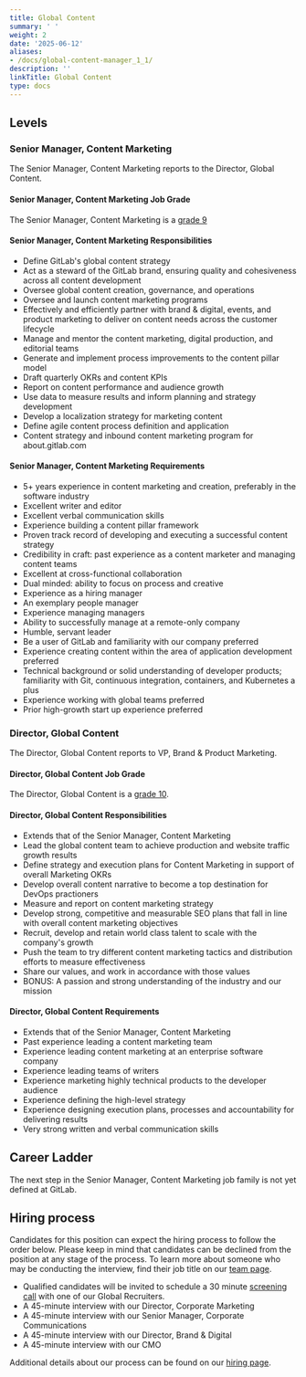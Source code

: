 ```yaml
---
title: Global Content
summary: ' '
weight: 2
date: '2025-06-12'
aliases:
- /docs/global-content-manager_1_1/
description: ''
linkTitle: Global Content
type: docs
---
```


## Levels

### Senior Manager, Content Marketing

The Senior Manager, Content Marketing reports to the Director, Global Content.

#### Senior Manager, Content Marketing Job Grade

The Senior Manager, Content Marketing is a [grade 9](/handbook/total-rewards/compensation/compensation-calculator/#gitlab-job-grades)

#### Senior Manager, Content Marketing Responsibilities

- Define GitLab's global content strategy
- Act as a steward of the GitLab brand, ensuring quality and cohesiveness across all content development
- Oversee global content creation, governance, and operations
- Oversee and launch content marketing programs
- Effectively and efficiently partner with brand & digital, events, and product marketing to deliver on content needs across the customer lifecycle
- Manage and mentor the content marketing, digital production, and editorial teams
- Generate and implement process improvements to the content pillar model
- Draft quarterly OKRs and content KPIs
- Report on content performance and audience growth
- Use data to measure results and inform planning and strategy development
- Develop a localization strategy for marketing content
- Define agile content process definition and application
- Content strategy and inbound content marketing program for about.gitlab.com

#### Senior Manager, Content Marketing Requirements

- 5+ years experience in content marketing and creation, preferably in the software industry
- Excellent writer and editor
- Excellent verbal communication skills
- Experience building a content pillar framework
- Proven track record of developing and executing a successful content strategy
- Credibility in craft: past experience as a content marketer and managing content teams
- Excellent at cross-functional collaboration
- Dual minded: ability to focus on process and creative
- Experience as a hiring manager
- An exemplary people manager
- Experience managing managers
- Ability to successfully manage at a remote-only company
- Humble, servant leader
- Be a user of GitLab and familiarity with our company preferred
- Experience creating content within the area of application development preferred
- Technical background or solid understanding of developer products; familiarity with Git, continuous integration, containers, and Kubernetes a plus
- Experience working with global teams preferred
- Prior high-growth start up experience preferred

### Director, Global Content

The Director, Global Content reports to VP, Brand & Product Marketing.

#### Director, Global Content Job Grade

The Director, Global Content is a [grade 10](/handbook/total-rewards/compensation/compensation-calculator/#gitlab-job-grades).

#### Director, Global Content Responsibilities

- Extends that of the Senior Manager, Content Marketing
- Lead the global content team to achieve production and website traffic growth results
- Define strategy and execution plans for Content Marketing in support of overall Marketing OKRs
- Develop overall content narrative to become a top destination for DevOps practioners
- Measure and report on content marketing strategy
- Develop strong, competitive and measurable SEO plans that fall in line with overall content marketing objectives
- Recruit, develop and retain world class talent to scale with the company's growth
- Push the team to try different content marketing tactics and distribution efforts to measure effectiveness
- Share our values, and work in accordance with those values
- BONUS: A passion and strong understanding of the industry and our mission

#### Director, Global Content Requirements

- Extends that of the Senior Manager, Content Marketing
- Past experience leading a content marketing team
- Experience leading content marketing at an enterprise software company
- Experience leading teams of writers
- Experience marketing highly technical products to the developer audience
- Experience defining the high-level strategy
- Experience designing execution plans, processes and accountability for delivering results
- Very strong written and verbal communication skills

## Career Ladder

The next step in the Senior Manager, Content Marketing job family is not yet defined at GitLab.

## Hiring process

Candidates for this position can expect the hiring process to follow the order below. Please keep in mind that candidates can be declined from the position at any stage of the process. To learn more about someone who may be conducting the interview, find their job title on our [team page](/handbook/company/team/).

- Qualified candidates will be invited to schedule a 30 minute [screening call](/handbook/hiring/interviewing/#conducting-a-screening-call) with one of our Global Recruiters.
- A 45-minute interview with our Director, Corporate Marketing
- A 45-minute interview with our Senior Manager, Corporate Communications
- A 45-minute interview with our Director, Brand & Digital
- A 45-minute interview with our CMO

Additional details about our process can be found on our [hiring page](/handbook/hiring/).
